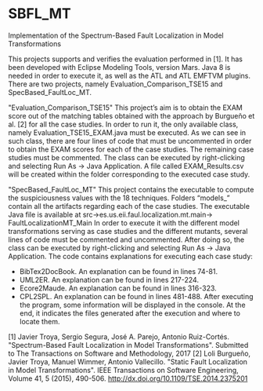 # SBFL_MT
Implementation of the Spectrum-Based Fault Localization in Model Transformations

This projects supports and verifies the evaluation performed in [1]. It has been developed with Eclipse Modeling Tools, version Mars. Java 8 is needed in order to execute it, as well as the ATL and ATL EMFTVM plugins. 
There are two projects, namely Evaluation_Comparison_TSE15 and SpecBased_FaultLoc_MT. 

"Evaluation_Comparison_TSE15"
This project’s aim is to obtain the EXAM score out of the matching tables obtained with the approach by Burgueño et al. [2] for all the case studies. In order to run it, the only available class, namely Evaluation_TSE15_EXAM.java must be executed. As we can see in such class, there are four lines of code that must be uncommented in order to obtain the EXAM scores for each of the case studies. The remaining case studies must be commented.
The class can be executed by right-clicking and selecting Run As -> Java Application. A file called EXAM_Results.csv will be created within the folder corresponding to the executed case study.

"SpecBased_FaultLoc_MT"
This project contains the executable to compute the suspiciousness values with the 18 techniques. Folders “models_<caseStudyName>” contain all the artifacts regarding each of the case studies. 
The executable Java file is available at src->es.us.eii.faul.localization.mt.main-> FaultLocalizationMT_Main
In order to execute it with the different model transformations serving as case studies and the different mutants, several lines of code must be commented and uncommented. After doing so, the class can be executed by right-clicking and selecting Run As -> Java Application. The code contains explanations for executing each case study:
-	BibTex2DocBook. An explanation can be found in lines 74-81.
-	UML2ER. An explanation can be found in lines 217-224.
-	Ecore2Maude. An explanation can be found in lines 316-323.
-	CPL2SPL. An explanation can be found in lines 481-488.
After executing the program, some information will be displayed in the console. At the end, it indicates the files generated after the execution and where to locate them.

[1] Javier Troya, Sergio Segura, José A. Parejo, Antonio Ruiz-Cortés. "Spectrum-Based Fault Localization in Model Transformations". Submitted to The Transactions on Software and Methodology, 2017
[2] Loli Burgueño, Javier Troya, Manuel Wimmer, Antonio Vallecillo. "Static Fault Localization in Model Transformations". IEEE Transactions on Software Engineering, Volume 41, 5 (2015), 490-506. http://dx.doi.org/10.1109/TSE.2014.2375201
